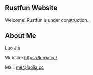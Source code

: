 ## Rustfun Website

Welcome!
Rustfun is under construction. 

## About Me

Luo Jia

Website: https://luojia.cc/

Mail: me@luojia.cc
